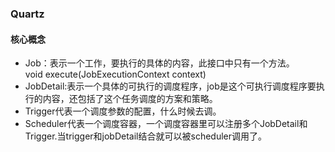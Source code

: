 ### Quartz

#### 核心概念
- Job：表示一个工作，要执行的具体的内容，此接口中只有一个方法。  
  void execute(JobExecutionContext context)
- JobDetail:表示一个具体的可执行的调度程序，job是这个可执行调度程序要执行的内容，还包括了这个任务调度的方案和策略。
- Trigger代表一个调度参数的配置，什么时候去调。
- Scheduler代表一个调度容器，一个调度容器里可以注册多个JobDetail和Trigger.当trigger和jobDetail结合就可以被scheduler调用了。 
